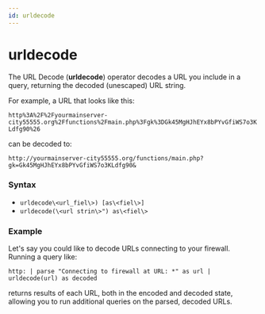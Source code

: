 ```yaml
---
id: urldecode
---
```


# urldecode

The URL Decode (**urldecode**) operator decodes a URL you include in a
query, returning the decoded (unescaped) URL string.

For example, a URL that looks like this:

`http%3A%2F%2Fyourmainserver-city55555.org%2Ffunctions%2Fmain.php%3Fgk%3DGk45MgHJhEYx8bPYvGfiWS7o3KLdfg90%26`

can be decoded to:

`http://yourmainserver-city55555.org/functions/main.php?gk=Gk45MgHJhEYx8bPYvGfiWS7o3KLdfg90&`

### Syntax

* `urldecode\<url_fiel\>) [as\<fiel\>]`
* `urldecode(\<url strin\>") as\<fiel\>`

### Example

Let's say you could like to decode URLs connecting to your firewall. Running
a query like:

`http: | parse "Connecting to firewall at URL: *" as url | urldecode(url) as decoded`

returns results of each URL, both in the encoded and decoded state,
allowing you to run additional queries on the parsed, decoded URLs.
